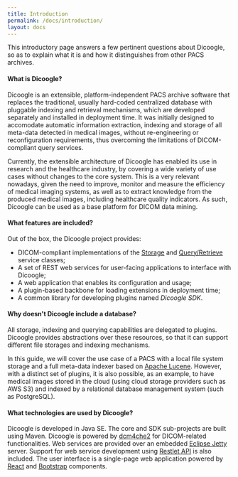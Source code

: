 ```yaml
---
title: Introduction
permalink: /docs/introduction/
layout: docs
---
```


This introductory page answers a few pertinent questions about Dicoogle, so as to explain what it is and how it distinguishes from other PACS archives.

#### What is Dicoogle?

Dicoogle is an extensible, platform-independent PACS archive software that replaces the traditional, usually hard-coded centralized database with pluggable indexing and retrieval mechanisms, which are developed separately and installed in deployment time. It was initially designed to accomodate automatic information extraction, indexing and storage of all meta-data detected in medical images, without re-engineering or reconfiguration requirements, thus overcoming the limitations of DICOM-compliant query services.

Currently, the extensible architecture of Dicoogle has enabled its use in research and the healthcare industry, by covering a wide variety of use cases without changes to the core system. This is a very relevant nowadays, given the need to improve, monitor and measure the efficiency of medical imaging systems, as well as to extract knowledge from the produced medical images, including healthcare quality indicators. As such, Dicoogle can be used as a base platform for DICOM data mining.

#### What features are included?

Out of the box, the Dicoogle project provides:

- DICOM-compliant implementations of the [Storage](http://dicom.nema.org/medical/dicom/current/output/chtml/part04/chapter_B.html) and [Query/Retrieve](http://dicom.nema.org/medical/dicom/current/output/chtml/part04/chapter_C.html) service classes;
- A set of REST web services for user-facing applications to interface with Dicoogle;
- A web application that enables its configuration and usage;
- A plugin-based backbone for loading extensions in deployment time;
- A common library for developing plugins named *Dicoogle SDK*.

#### Why doesn't Dicoogle include a database?

All storage, indexing and querying capabilities are delegated to plugins. Dicoogle provides abstractions over these resources, so that it can support different file storages and indexing mechanisms.

In this guide, we will cover the use case of a PACS with a local file system storage and a full meta-data indexer based on [Apache Lucene](https://lucene.apache.org). However, with a distinct set of plugins, it is also possible, as an example, to have medical images stored in the cloud (using cloud storage providers such as AWS S3) and indexed by a relational database management system (such as PostgreSQL).

#### What technologies are used by Dicoogle?

Dicoogle is developed in Java SE. The core and SDK sub-projects are built using Maven. Dicoogle is powered by [dcm4che2](https://dcm4che.atlassian.net/wiki/display/d2/dcm4che2+DICOM+Toolkit) for DICOM-related functionalities. Web services are provided over an embedded [Eclipse Jetty](http://www.eclipse.org/jetty/) server. Support for web service development using [Restlet API](https://restlet.com/) is also included. The user interface is a single-page web application powered by [React](https://facebook.github.io/react/) and [Bootstrap](http://getbootstrap.com/) components.

